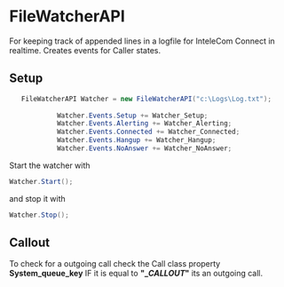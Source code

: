 # FileWatcherAPI
For keeping track of appended lines in a logfile for InteleCom Connect in realtime.
Creates events for Caller states.


## Setup
```cs
   FileWatcherAPI Watcher = new FileWatcherAPI("c:\Logs\Log.txt");
   
            Watcher.Events.Setup += Watcher_Setup;
            Watcher.Events.Alerting += Watcher_Alerting;
            Watcher.Events.Connected += Watcher_Connected;
            Watcher.Events.Hangup += Watcher_Hangup;
            Watcher.Events.NoAnswer += Watcher_NoAnswer;
```

Start the watcher with  
```cs 
Watcher.Start();
``` 
and stop it with  
```cs 
Watcher.Stop();
```

## Callout

To check for a outgoing call check the Call class property **System_queue_key**
IF it is equal to **"__CALLOUT_"** its an outgoing call. 
